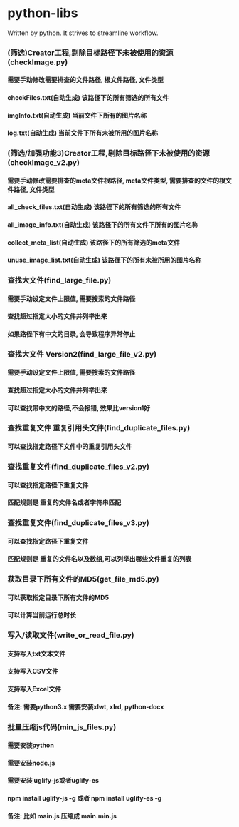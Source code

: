 # python-libs
Written by python. It strives to streamline workflow.

### (筛选)Creator工程,剔除目标路径下未被使用的资源(checkImage.py)
#### 需要手动修改需要排查的文件路径, 根文件路径, 文件类型
#### checkFiles.txt(自动生成) 该路径下的所有筛选的所有文件
#### imgInfo.txt(自动生成) 当前文件下所有的图片名称
#### log.txt(自动生成) 当前文件下所有未被所用的图片名称

### (筛选/加强功能3)Creator工程,剔除目标路径下未被使用的资源(checkImage_v2.py)
#### 需要手动修改需要排查的meta文件根路径, meta文件类型, 需要排查的文件的根文件路径, 文件类型
#### all_check_files.txt(自动生成) 该路径下的所有筛选的所有文件
#### all_image_info.txt(自动生成) 该路径下的所有文件下所有的图片名称
#### collect_meta_list(自动生成) 该路径下的所有筛选的meta文件
#### unuse_image_list.txt(自动生成) 该路径下的所有未被所用的图片名称

### 查找大文件(find_large_file.py)
#### 需要手动设定文件上限值, 需要搜索的文件路径
#### 查找超过指定大小的文件并列举出来
#### 如果路径下有中文的目录, 会导致程序异常停止

### 查找大文件 Version2(find_large_file_v2.py)
#### 需要手动设定文件上限值, 需要搜索的文件路径
#### 查找超过指定大小的文件并列举出来
#### 可以查找带中文的路径,不会报错, 效果比version1好

### 查找重复文件 重复引用头文件(find_duplicate_files.py)
#### 可以查找指定路径下文件中的重复引用头文件

### 查找重复文件(find_duplicate_files_v2.py)
#### 可以查找指定路径下重复文件
#### 匹配规则是 重复的文件名或者字符串匹配

### 查找重复文件(find_duplicate_files_v3.py)
#### 可以查找指定路径下重复文件
#### 匹配规则是 重复的文件名以及数组,可以列举出哪些文件重复的列表

### 获取目录下所有文件的MD5(get_file_md5.py)
#### 可以获取指定目录下所有文件的MD5
#### 可以计算当前运行总时长

### 写入/读取文件(write_or_read_file.py)
#### 支持写入txt文本文件
#### 支持写入CSV文件
#### 支持写入Excel文件
#### 备注: 需要python3.x 需要安装xlwt, xlrd, python-docx

### 批量压缩js代码(min_js_files.py)
#### 需要安装python
#### 需要安装node.js
#### 需要安装 uglify-js或者uglify-es
#### npm install uglify-js -g 或者 npm install uglify-es -g
#### 备注: 比如 main.js 压缩成 main.min.js